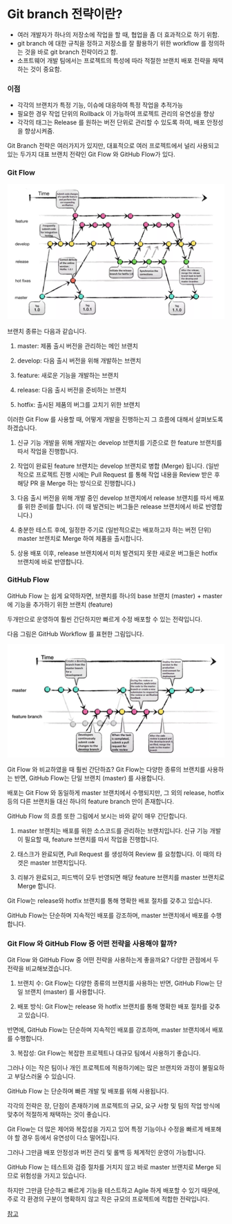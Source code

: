 # Git branch 전략이란?

- 여러 개발자가 하나의 저장소에 작업을 할 때, 협업을 좀 더 효과적으로 하기 위함.
- git branch 에 대한 규칙을 정하고 저장소를 잘 활용하기 위한 workflow 를 정의하는 것을 바로 git branch 전략이라고 함.
- 소프트웨어 개발 팀에서는 프로젝트의 특성에 따라 적절한 브랜치 배포 전략을 채택하는 것이 중요함.

### 이점

- 각각의 브랜치가 특정 기능, 이슈에 대응하여 특정 작업을 추적가능
- 필요한 경우 작업 단위의 Rollback 이 가능하여 프로젝트 관리의 유연성을 향상
- 각각의 태그는 Release 를 원하는 버전 단위로 관리할 수 있도록 하여, 배포 안정성을 향상시켜줌.

Git Branch 전략은 여러가지가 있지만, 대표적으로 여러 프로젝트에서 널리 사용되고 있는 두가지 대표 브랜치 전략인 Git Flow 와 GitHub Flow가 있다.

### Git Flow

![](./img/git_flow.png)

브랜치 종류는 다음과 같습니다.

1. master: 제품 출시 버전을 관리하는 메인 브랜치

2. develop: 다음 출시 버전을 위해 개발하는 브랜치

3. feature: 새로운 기능을 개발하는 브랜치

4. release: 다음 출시 버전을 준비하는 브랜치

5. hotfix: 출시된 제품의 버그를 고치기 위한 브랜치

이러한 Git Flow 를 사용할 때, 어떻게 개발을 진행하는지 그 흐름에 대해서 살펴보도록 하겠습니다.

1. 신규 기능 개발을 위해 개발자는 develop 브랜치를 기준으로 한 feature 브랜치를 따서 작업을 진행합니다.

2. 작업이 완료된 feature 브랜치는 develop 브랜치로 병합 (Merge) 됩니다. (일반적으로 프로젝트 진행 시에는 Pull Request 를 통해 작업 내용을 Review 받은 후 해당 PR 을
   Merge 하는 방식으로 진행합니다.)

3. 다음 출시 버전을 위해 개발 중인 develop 브랜치에서 release 브랜치를 따서 배포를 위한 준비를 합니다. (이 때 발견되는 버그들은 release 브랜치에서 바로 반영합니다.)

4. 충분한 테스트 후에, 일정한 주기로 (일반적으로는 배포하고자 하는 버전 단위) master 브랜치로 Merge 하여 제품을 출시합니다.

5. 상용 배포 이후, release 브랜치에서 미처 발견되지 못한 새로운 버그들은 hotfix 브랜치에 바로 반영합니다.

### GitHub Flow

GitHub Flow 는 쉽게 요약하자면, 브랜치를 하나의 base 브랜치 (master) + master 에 기능을 추가하기 위한 브랜치 (feature)

두개만으로 운영하여 훨씬 간단하지만 빠르게 수정 배포할 수 있는 전략입니다.

다음 그림은 GitHub Workflow 를 표현한 그림입니다.

![](./img/github_flow.png)

Git Flow 와 비교하였을 때 훨씬 간단하죠? Git Flow는 다양한 종류의 브랜치를 사용하는 반면, GitHub Flow는 단일 브랜치 (master) 를 사용합니다.

배포는 Git Flow 와 동일하게 master 브랜치에서 수행되지만, 그 외의 release, hotfix 등의 다른 브랜치들 대신 하나의 feature branch 만이 존재합니다.

GitHub Flow 의 흐름 또한 그림에서 보시는 바와 같이 매우 간단합니다.

1. master 브랜치는 배포를 위한 소스코드를 관리하는 브랜치입니다. 신규 기능 개발이 필요할 때, feature 브랜치를 따서 작업을 진행합니다.

2. 태스크가 완료되면, Pull Request 를 생성하여 Review 를 요청합니다. 이 때의 타겟은 master 브랜치입니다.

3. 리뷰가 완료되고, 피드백이 모두 반영되면 해당 feature 브랜치를 master 브랜치로 Merge 합니다.

Git Flow는 release와 hotfix 브랜치를 통해 명확한 배포 절차를 갖추고 있습니다.

GitHub Flow는 단순하며 지속적인 배포를 강조하며, master 브랜치에서 배포를 수행합니다.

### Git Flow 와 GitHub Flow 중 어떤 전략을 사용해야 할까?

Git Flow 와 GitHub Flow 중 어떤 전략을 사용하는게 좋을까요? 다양한 관점에서 두 전략을 비교해보겠습니다.

1. 브랜치 수: Git Flow는 다양한 종류의 브랜치를 사용하는 반면, GitHub Flow는 단일 브랜치 (master) 를 사용합니다.

2. 배포 방식: Git Flow는 release 와 hotfix 브랜치를 통해 명확한 배포 절차를 갖추고 있습니다.

반면에, GitHub Flow는 단순하며 지속적인 배포를 강조하며, master 브랜치에서 배포를 수행합니다.

3. 복잡성: Git Flow는 복잡한 프로젝트나 대규모 팀에서 사용하기 좋습니다.

그러나 이는 작은 팀이나 개인 프로젝트에 적용하기에는 많은 브랜치와 과정이 불필요하고 부담스러울 수 있습니다.

GitHub Flow 는 단순하며 빠른 개발 및 배포를 위해 사용됩니다.

각각의 전략은 장, 단점이 존재하기에 프로젝트의 규모, 요구 사항 및 팀의 작업 방식에 맞추어 적절하게 채택하는 것이 좋습니다.

Git Flow는 더 많은 제어와 복잡성을 가지고 있어 특정 기능이나 수정을 빠르게 배포해야 할 경우 등에서 유연성이 다소 떨어집니다.

그러나 그만큼 배포 안정성과 버전 관리 및 롤백 등 체계적인 운영이 가능합니다.

GitHub Flow 는 테스트와 검증 절차를 거치지 않고 바로 master 브랜치로 Merge 되므로 위험성을 가지고 있습니다.

하지만 그만큼 단순하고 빠르게 기능을 테스트하고 Agile 하게 배포할 수 있기 때문에, 주로 각 환경의 구분이 명확하지 않고 작은 규모의 프로젝트에 적합한 전략입니다.

[참고](https://devocean.sk.com/blog/techBoardDetail.do?ID=165571&boardType=techBlog)
